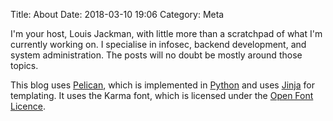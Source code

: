 Title: About
Date: 2018-03-10 19:06
Category: Meta

I'm your host, Louis Jackman, with little more than a scratchpad of what I'm
currently working on. I specialise in infosec, backend development, and system
administration. The posts will no doubt be mostly around those topics.

This blog uses [Pelican](https://getpelican.com), which is implemented in
[Python](https://www.python.org) and uses [Jinja](http://jinja.pocoo.org) for
templating. It uses the Karma font, which is licensed under the
[Open Font Licence](../theme/fonts/OFL.txt).